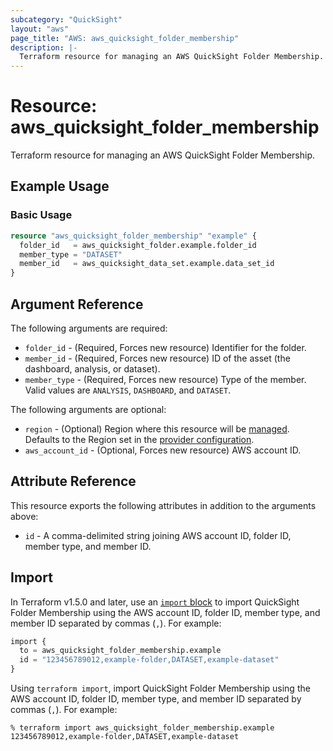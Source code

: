 ```yaml
---
subcategory: "QuickSight"
layout: "aws"
page_title: "AWS: aws_quicksight_folder_membership"
description: |-
  Terraform resource for managing an AWS QuickSight Folder Membership.
---
```


# Resource: aws_quicksight_folder_membership

Terraform resource for managing an AWS QuickSight Folder Membership.

## Example Usage

### Basic Usage

```terraform
resource "aws_quicksight_folder_membership" "example" {
  folder_id   = aws_quicksight_folder.example.folder_id
  member_type = "DATASET"
  member_id   = aws_quicksight_data_set.example.data_set_id
}
```

## Argument Reference

The following arguments are required:

* `folder_id` - (Required, Forces new resource) Identifier for the folder.
* `member_id` - (Required, Forces new resource) ID of the asset (the dashboard, analysis, or dataset).
* `member_type` - (Required, Forces new resource) Type of the member. Valid values are `ANALYSIS`, `DASHBOARD`, and `DATASET`.

The following arguments are optional:

* `region` - (Optional) Region where this resource will be [managed](https://docs.aws.amazon.com/general/latest/gr/rande.html#regional-endpoints). Defaults to the Region set in the [provider configuration](https://registry.terraform.io/providers/hashicorp/aws/latest/docs#aws-configuration-reference).
* `aws_account_id` - (Optional, Forces new resource) AWS account ID.

## Attribute Reference

This resource exports the following attributes in addition to the arguments above:

* `id` - A comma-delimited string joining AWS account ID, folder ID, member type, and member ID.

## Import

In Terraform v1.5.0 and later, use an [`import` block](https://developer.hashicorp.com/terraform/language/import) to import QuickSight Folder Membership using the AWS account ID, folder ID, member type, and member ID separated by commas (`,`). For example:

```terraform
import {
  to = aws_quicksight_folder_membership.example
  id = "123456789012,example-folder,DATASET,example-dataset"
}
```

Using `terraform import`, import QuickSight Folder Membership using the AWS account ID, folder ID, member type, and member ID separated by commas (`,`). For example:

```console
% terraform import aws_quicksight_folder_membership.example 123456789012,example-folder,DATASET,example-dataset
```
